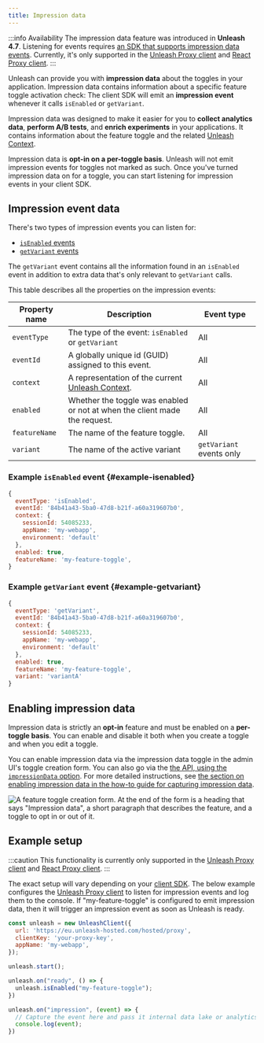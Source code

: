 ```yaml
---
title: Impression data
---
```


:::info Availability
The impression data feature was introduced in **Unleash 4.7**. Listening for events requires [an SDK that supports impression data events](../sdks/index.md#server-side-sdk-compatibility-table). Currently, it's only supported in the [Unleash Proxy client](../sdks/proxy-javascript.md) and [React Proxy client](../sdks/proxy-react.md).
:::

Unleash can provide you with **impression data** about the toggles in your application. Impression data contains information about a specific feature toggle activation check: The client SDK will emit an **impression event** whenever it calls `isEnabled` or `getVariant`.

Impression data was designed to make it easier for you to **collect analytics data**, **perform A/B tests**, and **enrich experiments** in your applications. It contains information about the feature toggle and the related [Unleash Context](../user_guide/unleash-context.md).

Impression data is **opt-in on a per-toggle basis**. Unleash will not emit impression events for toggles not marked as such. Once you've turned impression data on for a toggle, you can start listening for impression events in your client SDK.

## Impression event data

There's two types of impression events you can listen for:

- [`isEnabled` events](#example-isenabled)
- [`getVariant` events](#example-getvariant)

The `getVariant` event contains all the information found in an `isEnabled` event in addition to extra data that's only relevant to `getVariant` calls.

This table describes all the properties on the impression events:

| Property name | Description                                                                          | Event type               |
|---------------|--------------------------------------------------------------------------------------|--------------------------|
| `eventType`   | The type of the event: `isEnabled` or `getVariant`                                   | All                      |
| `eventId`     | A globally unique id (GUID) assigned to this event.                                  | All                      |
| `context`     | A representation of the current [Unleash Context](../user_guide/unleash-context.md). | All                      |
| `enabled`     | Whether the toggle was enabled or not at when the client made the request.           | All                      |
| `featureName` | The name of the feature toggle.                                                      | All                      |
| `variant`     | The name of the active variant                                                       | `getVariant` events only |

### Example `isEnabled`  event {#example-isenabled}

```js
{
  eventType: 'isEnabled',
  eventId: '84b41a43-5ba0-47d8-b21f-a60a319607b0',
  context: {
    sessionId: 54085233,
    appName: 'my-webapp',
    environment: 'default'
  },
  enabled: true,
  featureName: 'my-feature-toggle',
}
```


### Example `getVariant` event {#example-getvariant}


```js
{
  eventType: 'getVariant',
  eventId: '84b41a43-5ba0-47d8-b21f-a60a319607b0',
  context: {
    sessionId: 54085233,
    appName: 'my-webapp',
    environment: 'default'
  },
  enabled: true,
  featureName: 'my-feature-toggle',
  variant: 'variantA'
}
```

## Enabling impression data

Impression data is strictly an **opt-in** feature and must be enabled on a **per-toggle basis**.
You can enable and disable it both when you create a toggle and when you edit a toggle.

You can enable impression data via the impression data toggle in the admin UI's toggle creation form. You can also go via the [the API, using the `impressionData` option](../api/admin/feature-toggles-api-v2.md#create-toggle). For more detailed instructions, see [the section on enabling impression data in the how-to guide for capturing impression data](../how-to/how-to-capture-impression-data.mdx#step-1).

![A feature toggle creation form. At the end of the form is a heading that says "Impression data", a short paragraph that describes the feature, and a toggle to opt in or out of it.](/img/create_feat_impression.png)

## Example setup

:::caution
This functionality is currently only supported in the [Unleash Proxy client](../sdks/proxy-javascript.md) and [React Proxy client](../sdks/proxy-react.md).
:::

The exact setup will vary depending on your [client SDK](../sdks/index.md). The below example configures the [Unleash Proxy client](/sdks/proxy-javascript) to listen for impression events and log them to the console. If "my-feature-toggle" is configured to emit impression data, then it will trigger an impression event as soon as Unleash is ready.

```js
const unleash = new UnleashClient({
  url: 'https://eu.unleash-hosted.com/hosted/proxy',
  clientKey: 'your-proxy-key',
  appName: 'my-webapp',
});

unleash.start();

unleash.on("ready", () => {
  unleash.isEnabled("my-feature-toggle");
})

unleash.on("impression", (event) => {
  // Capture the event here and pass it internal data lake or analytics provider
  console.log(event);
})
```
